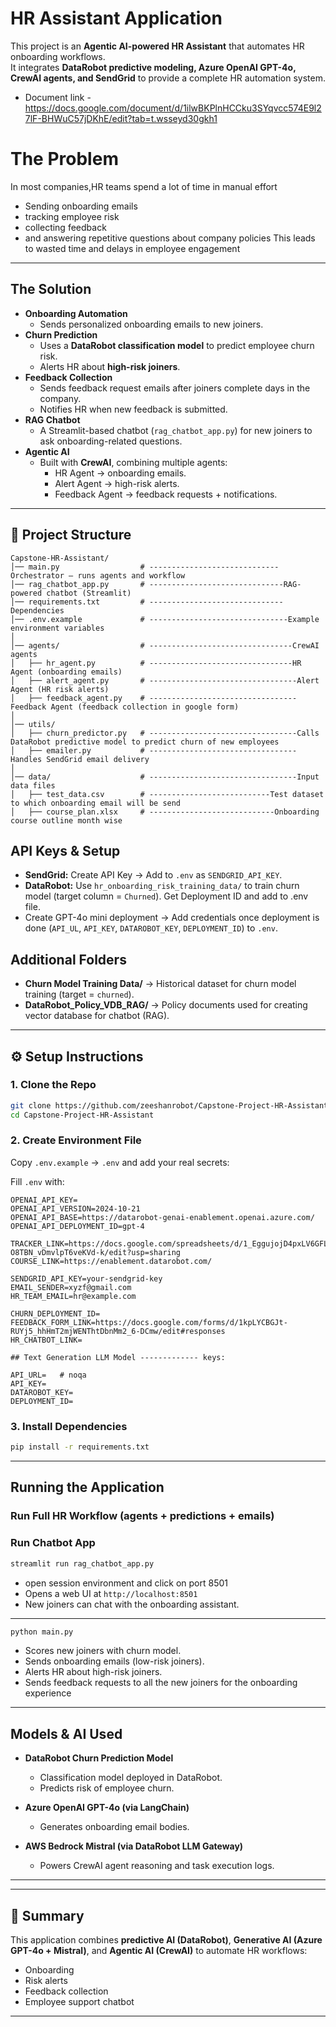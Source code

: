 # HR Assistant Application

This project is an **Agentic AI-powered HR Assistant** that automates HR onboarding workflows.  
It integrates **DataRobot predictive modeling, Azure OpenAI GPT-4o, CrewAI agents, and SendGrid** to provide a complete HR automation system.

- Document link - https://docs.google.com/document/d/1ilwBKPlnHCCku3SYqvcc574E9l27lF-BHWuC57jDKhE/edit?tab=t.wsseyd30gkh1


# The Problem
In most companies,HR teams spend a lot of time in manual effort
- Sending onboarding emails
- tracking employee risk
- collecting feedback
- and answering repetitive questions about company policies
This leads to wasted time and delays in employee engagement

---

## The Solution
- **Onboarding Automation**  
  - Sends personalized onboarding emails to new joiners.  
- **Churn Prediction**  
  - Uses a **DataRobot classification model** to predict employee churn risk.  
  - Alerts HR about **high-risk joiners**.  
- **Feedback Collection**  
  - Sends feedback request emails after joiners complete days in the company.  
  - Notifies HR when new feedback is submitted.  
- **RAG Chatbot**  
  - A Streamlit-based chatbot (`rag_chatbot_app.py`) for new joiners to ask onboarding-related questions.  
- **Agentic AI**  
  - Built with **CrewAI**, combining multiple agents:
    - HR Agent → onboarding emails.  
    - Alert Agent → high-risk alerts.  
    - Feedback Agent → feedback requests + notifications.  

---


## 📂 Project Structure
```
Capstone-HR-Assistant/
│── main.py                  # -----------------------------Orchestrator – runs agents and workflow
│── rag_chatbot_app.py       # ------------------------------RAG-powered chatbot (Streamlit)
│── requirements.txt         # ------------------------------Dependencies
│── .env.example             # -------------------------------Example environment variables
│
│── agents/                  # --------------------------------CrewAI agents
│   ├── hr_agent.py          # --------------------------------HR Agent (onboarding emails)
│   ├── alert_agent.py       # ---------------------------------Alert Agent (HR risk alerts)
│   ├── feedback_agent.py    # ---------------------------------Feedback Agent (feedback collection in google form)
│
│── utils/                   
│   ├── churn_predictor.py   # ---------------------------------Calls DataRobot predictive model to predict churn of new employees
│   ├── emailer.py           # --------------------------------- Handles SendGrid email delivery
│
│── data/                    # ---------------------------------Input data files
│   ├── test_data.csv        # ---------------------------Test dataset to which onboarding email will be send
│   ├── course_plan.xlsx     # ----------------------------Onboarding course outline month wise
```
## API Keys & Setup
- **SendGrid:** Create API Key → Add to `.env` as `SENDGRID_API_KEY`.
- **DataRobot:** Use `hr_onboarding_risk_training_data/` to train churn model (target column = `Churned`). Get Deployment ID and add to .env file.
-  Create GPT-4o mini deployment → Add credentials once deployment is done (`API_UL`, `API_KEY`, `DATAROBOT_KEY`, `DEPLOYMENT_ID`) to `.env`.

## Additional Folders
- **Churn Model Training Data/** → Historical dataset for churn model training (target = `churned`).
- **DataRobot_Policy_VDB_RAG/** → Policy documents used for creating vector database for chatbot (RAG).
---

## ⚙️ Setup Instructions

### 1. Clone the Repo
```bash
git clone https://github.com/zeeshanrobot/Capstone-Project-HR-Assistant.git
cd Capstone-Project-HR-Assistant
```

### 2. Create Environment File
Copy `.env.example` → `.env` and add your real secrets:

Fill `.env` with:
```
OPENAI_API_KEY=
OPENAI_API_VERSION=2024-10-21
OPENAI_API_BASE=https://datarobot-genai-enablement.openai.azure.com/
OPENAI_API_DEPLOYMENT_ID=gpt-4

TRACKER_LINK=https://docs.google.com/spreadsheets/d/1_EggujojD4pxLV6GFLLfr-O8TBN_vDmvlpT6veKVd-k/edit?usp=sharing
COURSE_LINK=https://enablement.datarobot.com/

SENDGRID_API_KEY=your-sendgrid-key
EMAIL_SENDER=xyzf@gmail.com
HR_TEAM_EMAIL=hr@example.com

CHURN_DEPLOYMENT_ID=
FEEDBACK_FORM_LINK=https://docs.google.com/forms/d/1kpLYCBGJt-RUYj5_hhHmT2mjWENThtDbnMm2_6-DCmw/edit#responses
HR_CHATBOT_LINK=

## Text Generation LLM Model ------------- keys:

API_URL=   # noqa
API_KEY=
DATAROBOT_KEY=
DEPLOYMENT_ID=
```

### 3. Install Dependencies
```bash
pip install -r requirements.txt
```

---

##  Running the Application

### Run Full HR Workflow (agents + predictions + emails)

### Run Chatbot App
```bash
streamlit run rag_chatbot_app.py
```
- open session environment and click on port 8501
- Opens a web UI at `http://localhost:8501`  
- New joiners can chat with the onboarding assistant.  
---

```bash
python main.py
```
- Scores new joiners with churn model.  
- Sends onboarding emails (low-risk joiners).  
- Alerts HR about high-risk joiners.  
- Sends feedback requests to all the new joiners for the onboarding experience

---

## Models & AI Used
- **DataRobot Churn Prediction Model**  
  - Classification model deployed in DataRobot.  
  - Predicts risk of employee churn.  

- **Azure OpenAI GPT-4o (via LangChain)**  
  - Generates onboarding email bodies.  

- **AWS Bedrock Mistral (via DataRobot LLM Gateway)**  
  - Powers CrewAI agent reasoning and task execution logs.  

---
---

## 📌 Summary
This application combines **predictive AI (DataRobot)**, **Generative AI (Azure GPT-4o + Mistral)**, and **Agentic AI (CrewAI)** to automate HR workflows:  
- Onboarding  
- Risk alerts  
- Feedback collection  
- Employee support chatbot  

---
